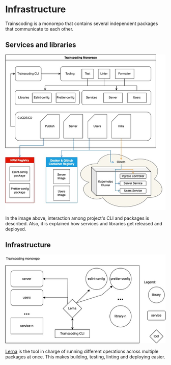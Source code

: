 # Infrastructure

Trainscoding is a monorepo that contains several independent packages that communicate to each other.

## Services and libraries
<p align="center">
  <img src="https://github.com/MasterCloudApps-Projects/trainscoding/blob/main/docs/images/monorepo-arch.jpg?raw=true" alt="Trainscoding cover image"/>
</p>

In the image above, interaction among project's CLI and packages is described. Also, it is explained how services and libraries get released and deployed.

## Infrastructure
<p align="center">
  <img src="https://github.com/MasterCloudApps-Projects/trainscoding/blob/main/docs/images/infra.jpg?raw=true" alt="Trainscoding cover image"/>
</p>

[Lerna](https://github.com/lerna/lerna) is the tool in charge of running different operations across multiple packages at once. This makes building, testing, linting and deploying easier.
